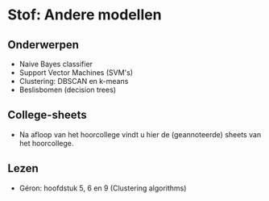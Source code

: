 # Stof: Andere modellen

## Onderwerpen

* Naive Bayes classifier
* Support Vector Machines (SVM's)
* Clustering: DBSCAN en k-means
* Beslisbomen (decision trees)

## College-sheets

* Na afloop van het hoorcollege vindt u hier de (geannoteerde) sheets van het hoorcollege.

## Lezen

* Géron: hoofdstuk 5, 6 en 9 (Clustering algorithms)
